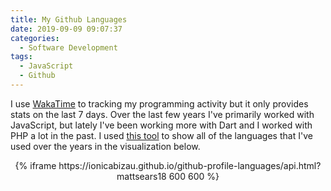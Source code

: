 ```yaml
---
title: My Github Languages
date: 2019-09-09 09:07:37
categories:
  - Software Development
tags:
  - JavaScript
  - Github
---
```


I use [WakaTime](https://wakatime.com/@mattsears18) to tracking my programming activity but it only provides stats on the last 7 days. Over the last few years I've primarily worked with JavaScript, but lately I've been working more with Dart and I worked with PHP a lot in the past. I used [this tool](https://github.com/IonicaBizau/github-profile-languages) to show all of the languages that I've used over the years in the visualization below.

<div style="text-align:center">
{% iframe https://ionicabizau.github.io/github-profile-languages/api.html?mattsears18 600 600 %}
</div>
